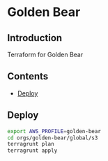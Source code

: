 # Golden Bear

## Introduction

Terraform for Golden Bear

## Contents

- [Deploy](#deploy)

## Deploy

```bash
export AWS_PROFILE=golden-bear
cd orgs/golden-bear/global/s3
terragrunt plan
terragrunt apply
```